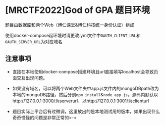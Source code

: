 # [MRCTF2022]God of GPA 题目环境

题目由数据库和两个Web（博仁课堂&博仁科技统一身份认证）组成

使用docker-compose起环境时请更改.yml文件中`OAUTH_CLIENT_URL`和`OAUTH_SERVER_URL`为对应域名

## 注意事项

- 直接在本地使用docker-compose搭建环境且url直接填写localhost会导致页面交互出现问题。

- 如果没有域名，可以将两个Web文件夹中app.js文件内的mongoDBpath改为本地的mongoDB路径，然后分别`npm install`&`node app.js`，源码内默认以http://127.0.0.1:3000/为serverurl，以http://127.0.0.1:3001/为clienturl

- 题目实际上平台后有过微调，这里放出的是本地测试用的版本，如果出现什么奇奇怪怪的问题是非常正常的>-<

  

  